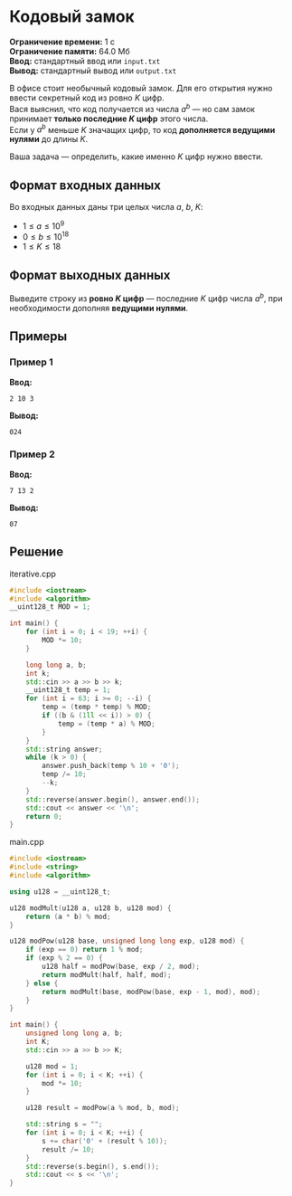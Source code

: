 # Кодовый замок

**Ограничение времени:** 1 с  
**Ограничение памяти:** 64.0 Мб  
**Ввод:** стандартный ввод или `input.txt`  
**Вывод:** стандартный вывод или `output.txt`

В офисе стоит необычный кодовый замок. Для его открытия нужно ввести секретный код из ровно $K$ цифр.  
Вася выяснил, что код получается из числа $a^b$ — но сам замок принимает **только последние $K$ цифр** этого числа.  
Если у $a^b$ меньше $K$ значащих цифр, то код **дополняется ведущими нулями** до длины $K$.

Ваша задача — определить, какие именно $K$ цифр нужно ввести.

## Формат входных данных

Во входных данных даны три целых числа $a$, $b$, $K$:
- $1 \leq a \leq 10^9$
- $0 \leq b \leq 10^{18}$
- $1 \leq K \leq 18$

## Формат выходных данных

Выведите строку из **ровно $K$ цифр** — последние $K$ цифр числа $a^b$, при необходимости дополняя **ведущими нулями**.

## Примеры

### Пример 1

**Ввод:**
```
2 10 3
```

**Вывод:**
```
024
```

### Пример 2

**Ввод:**
```
7 13 2
```

**Вывод:**
```
07
```
## Решение

iterative.cpp
```cpp
#include <iostream>
#include <algorithm>
__uint128_t MOD = 1;

int main() {
    for (int i = 0; i < 19; ++i) {
        MOD *= 10;
    }

    long long a, b;
    int k;
    std::cin >> a >> b >> k;
    __uint128_t temp = 1;
    for (int i = 63; i >= 0; --i) {
        temp = (temp * temp) % MOD;
        if ((b & (1ll << i)) > 0) {
            temp = (temp * a) % MOD;
        }
    }
    std::string answer;
    while (k > 0) {
        answer.push_back(temp % 10 + '0');
        temp /= 10;
        --k;
    }
    std::reverse(answer.begin(), answer.end());
    std::cout << answer << '\n';
    return 0;
}
```

main.cpp
```cpp
#include <iostream>
#include <string>
#include <algorithm>

using u128 = __uint128_t;

u128 modMult(u128 a, u128 b, u128 mod) {
    return (a * b) % mod;
}

u128 modPow(u128 base, unsigned long long exp, u128 mod) {
    if (exp == 0) return 1 % mod;
    if (exp % 2 == 0) {
        u128 half = modPow(base, exp / 2, mod);
        return modMult(half, half, mod);
    } else {
        return modMult(base, modPow(base, exp - 1, mod), mod);
    }
}

int main() {
    unsigned long long a, b;
    int K;
    std::cin >> a >> b >> K;

    u128 mod = 1;
    for (int i = 0; i < K; ++i) {
        mod *= 10;
    }

    u128 result = modPow(a % mod, b, mod);

    std::string s = "";
    for (int i = 0; i < K; ++i) {
        s += char('0' + (result % 10));
        result /= 10;
    }
    std::reverse(s.begin(), s.end());
    std::cout << s << '\n';
}
```

